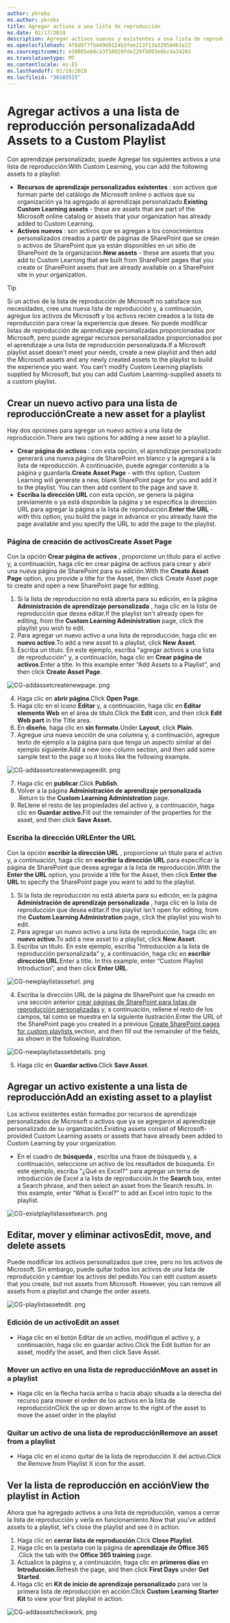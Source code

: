 ```yaml
---
author: pkrebs
ms.author: pkrebs
title: Agregar activos a una lista de reproducción
ms.date: 02/17/2019
description: Agregar activos nuevos y existentes a una lista de reproducción de aprendizaje personalizada
ms.openlocfilehash: 4f8d977fb449d9124b3fee213f13a329584b1e22
ms.sourcegitcommit: e10085e60ca3f38029fde229fb093e6bc4a34203
ms.translationtype: MT
ms.contentlocale: es-ES
ms.lasthandoff: 02/19/2019
ms.locfileid: "30103515"
---
```

# <a name="add-assets-to-a-custom-playlist"></a><span data-ttu-id="14751-103">Agregar activos a una lista de reproducción personalizada</span><span class="sxs-lookup"><span data-stu-id="14751-103">Add Assets to a Custom Playlist</span></span>

<span data-ttu-id="14751-104">Con aprendizaje personalizado, puede Agregar los siguientes activos a una lista de reproducción:</span><span class="sxs-lookup"><span data-stu-id="14751-104">With Custom Learning, you can add the following assets to a playlist:</span></span>

- <span data-ttu-id="14751-105">**Recursos de aprendizaje personalizados existentes** : son activos que forman parte del catálogo de Microsoft online o activos que su organización ya ha agregado al aprendizaje personalizado.</span><span class="sxs-lookup"><span data-stu-id="14751-105">**Existing Custom Learning assets** - these are assets that are part of the Microsoft online catalog or assets that your organization has already added to Custom Learning.</span></span>
- <span data-ttu-id="14751-106">**Activos nuevos** : son activos que se agregan a los conocimientos personalizados creados a partir de páginas de SharePoint que se crean o activos de SharePoint que ya están disponibles en un sitio de SharePoint de la organización.</span><span class="sxs-lookup"><span data-stu-id="14751-106">**New assets** - these are assets that you add to Custom Learning that are built from SharePoint pages that you create or SharePoint assets that are already available on a SharePoint site in your organization.</span></span> 

> [!TIP]
> <span data-ttu-id="14751-p101">Si un activo de la lista de reproducción de Microsoft no satisface sus necesidades, cree una nueva lista de reproducción y, a continuación, agregue los activos de Microsoft y los activos recién creados a la lista de reproducción para crear la experiencia que desee. No puede modificar listas de reproducción de aprendizaje personalizadas proporcionadas por Microsoft, pero puede agregar recursos personalizados proporcionados por el aprendizaje a una lista de reproducción personalizada.</span><span class="sxs-lookup"><span data-stu-id="14751-p101">If a Microsoft playlist asset doesn't meet your needs, create a new playlist and then add the Microsoft assets and any newly created assets to the playlist to build the experience you want. You can't modify Custom Learning playlists supplied by Microsoft, but you can add Custom Learning-supplied assets to a custom playlist.</span></span>   

## <a name="create-a-new-asset-for-a-playlist"></a><span data-ttu-id="14751-109">Crear un nuevo activo para una lista de reproducción</span><span class="sxs-lookup"><span data-stu-id="14751-109">Create a new asset for a playlist</span></span>

<span data-ttu-id="14751-110">Hay dos opciones para agregar un nuevo activo a una lista de reproducción.</span><span class="sxs-lookup"><span data-stu-id="14751-110">There are two options for adding a new asset to a playlist.</span></span>

- <span data-ttu-id="14751-p102">**Crear página de activos** : con esta opción, el aprendizaje personalizado generará una nueva página de SharePoint en blanco y la agregará a la lista de reproducción. A continuación, puede agregar contenido a la página y guardarla.</span><span class="sxs-lookup"><span data-stu-id="14751-p102">**Create Asset Page** - with this option, Custom Learning will generate a new,  blank SharePoint page for you and add it to the playlist. You can then add content to the page and save it.</span></span>  
- <span data-ttu-id="14751-113">**Escriba la dirección URL** con esta opción, se genera la página previamente o ya está disponible la página y se especifica la dirección URL para agregar la página a la lista de reproducción.</span><span class="sxs-lookup"><span data-stu-id="14751-113">**Enter the URL** - with this option, you build the page in advance or you already have the page available and you specify the URL to add the page to the playlist.</span></span>

### <a name="create-asset-page"></a><span data-ttu-id="14751-114">Página de creación de activos</span><span class="sxs-lookup"><span data-stu-id="14751-114">Create Asset Page</span></span> 
<span data-ttu-id="14751-115">Con la opción **Crear página de activos** , proporcione un título para el activo y, a continuación, haga clic en crear página de activos para crear y abrir una nueva página de SharePoint para su edición.</span><span class="sxs-lookup"><span data-stu-id="14751-115">With the **Create Asset Page** option, you provide a title for the Asset, then click Create Asset page to create and open a new SharePoint page for editing.</span></span> 

1.  <span data-ttu-id="14751-116">Si la lista de reproducción no está abierta para su edición, en la página **Administración de aprendizaje personalizada** , haga clic en la lista de reproducción que desea editar.</span><span class="sxs-lookup"><span data-stu-id="14751-116">If the playlist isn't already open for editing, from the **Custom Learning Administration** page, click the playlist you wish to edit.</span></span> 
2. <span data-ttu-id="14751-117">Para agregar un nuevo activo a una lista de reproducción, haga clic en **nuevo activo**.</span><span class="sxs-lookup"><span data-stu-id="14751-117">To add a new asset to a playlist, click **New Asset**.</span></span> 
3. <span data-ttu-id="14751-p103">Escriba un título. En este ejemplo, escriba "agregar activos a una lista de reproducción" y, a continuación, haga clic en **Crear página de activos**.</span><span class="sxs-lookup"><span data-stu-id="14751-p103">Enter a title. In this example enter “Add Assets to a Playlist”, and then click **Create Asset Page**.</span></span>

![CG-addassetcreatenewpage. png](media/cg-addassetcreatenewpage.png)

4. <span data-ttu-id="14751-121">Haga clic en **abrir página**.</span><span class="sxs-lookup"><span data-stu-id="14751-121">Click **Open Page**.</span></span>
5. <span data-ttu-id="14751-122">Haga clic en el icono **Editar** y, a continuación, haga clic en **Editar elemento Web** en el área de título.</span><span class="sxs-lookup"><span data-stu-id="14751-122">Click the **Edit** icon, and then click **Edit Web part** in the Title area.</span></span>
6. <span data-ttu-id="14751-123">En **diseño**, haga clic en **sin formato**.</span><span class="sxs-lookup"><span data-stu-id="14751-123">Under **Layout**, click **Plain**.</span></span> 
7. <span data-ttu-id="14751-124">Agregue una nueva sección de una columna y, a continuación, agregue texto de ejemplo a la página para que tenga un aspecto similar al del ejemplo siguiente.</span><span class="sxs-lookup"><span data-stu-id="14751-124">Add a new one-column section, and then add some sample text to the page so it looks like the following example.</span></span> 

![CG-addassetcreatenewpageedit. png](media/cg-addassetcreatenewpageedit.png)

7. <span data-ttu-id="14751-126">Haga clic en **publicar**.</span><span class="sxs-lookup"><span data-stu-id="14751-126">Click **Publish**.</span></span>
8. <span data-ttu-id="14751-127">Volver a la página **Administración de aprendizaje personalizada** .</span><span class="sxs-lookup"><span data-stu-id="14751-127">Return to the **Custom Learning Administration** page.</span></span> 
9. <span data-ttu-id="14751-128">ReLlene el resto de las propiedades del activo y, a continuación, haga clic en **Guardar activo.**</span><span class="sxs-lookup"><span data-stu-id="14751-128">Fill out the remainder of the properties for the asset, and then click **Save Asset.**</span></span>

### <a name="enter-the-url"></a><span data-ttu-id="14751-129">Escriba la dirección URL</span><span class="sxs-lookup"><span data-stu-id="14751-129">Enter the URL</span></span>
<span data-ttu-id="14751-130">Con la opción **escribir la dirección URL** , proporcione un título para el activo y, a continuación, haga clic en **escribir la dirección URL** para especificar la página de SharePoint que desea agregar a la lista de reproducción.</span><span class="sxs-lookup"><span data-stu-id="14751-130">With the **Enter the URL** option, you provide a title for the Asset, then click **Enter the URL** to specify the SharePoint page you want to add to the playlist.</span></span> 

1.  <span data-ttu-id="14751-131">Si la lista de reproducción no está abierta para su edición, en la página **Administración de aprendizaje personalizada** , haga clic en la lista de reproducción que desea editar.</span><span class="sxs-lookup"><span data-stu-id="14751-131">If the playlist isn't open for editing, from the **Custom Learning Administration** page, click the playlist you wish to edit.</span></span> 
2. <span data-ttu-id="14751-132">Para agregar un nuevo activo a una lista de reproducción, haga clic en **nuevo activo**.</span><span class="sxs-lookup"><span data-stu-id="14751-132">To add a new asset to a playlist, click **New Asset**.</span></span> 
3. <span data-ttu-id="14751-p104">Escriba un título. En este ejemplo, escriba "Introducción a la lista de reproducción personalizada" y, a continuación, haga clic en **escribir dirección URL**.</span><span class="sxs-lookup"><span data-stu-id="14751-p104">Enter a title. In this example, enter “Custom Playlist Introduction”, and then click **Enter URL**.</span></span> 

![CG-newplaylistasseturl. png](media/cg-newplaylistasseturl.png)

4. <span data-ttu-id="14751-136">Escriba la dirección URL de la página de SharePoint que ha creado en una sección anterior [crear páginas de SharePoint para listas de reproducción personalizadas](custom_createnewpage.md) y, a continuación, rellene el resto de los campos, tal como se muestra en la siguiente ilustración.</span><span class="sxs-lookup"><span data-stu-id="14751-136">Enter the URL of the SharePoint page you created in a previous [Create SharePoint pages for custom playlists ](custom_createnewpage.md) section, and then fill out the remainder of the fields, as shown in the following illustration.</span></span>

![CG-newplaylistassetdetails. png](media/cg-newplaylistassetdetails.png)

5. <span data-ttu-id="14751-138">Haga clic en **Guardar activo**.</span><span class="sxs-lookup"><span data-stu-id="14751-138">Click **Save Asset**.</span></span> 

## <a name="add-an-existing-asset-to-a-playlist"></a><span data-ttu-id="14751-139">Agregar un activo existente a una lista de reproducción</span><span class="sxs-lookup"><span data-stu-id="14751-139">Add an existing asset to a playlist</span></span>

<span data-ttu-id="14751-140">Los activos existentes están formados por recursos de aprendizaje personalizados de Microsoft o activos que ya se agregaron al aprendizaje personalizado de su organización.</span><span class="sxs-lookup"><span data-stu-id="14751-140">Existing assets consist of Microsoft-provided Custom Learning assets or assets that have already been added to Custom Learning by your organization.</span></span> 

- <span data-ttu-id="14751-p105">En el cuadro de **búsqueda** , escriba una frase de búsqueda y, a continuación, seleccione un activo de los resultados de búsqueda. En este ejemplo, escriba "¿Qué es Excel?" para agregar un tema de introducción de Excel a la lista de reproducción.</span><span class="sxs-lookup"><span data-stu-id="14751-p105">In the **Search** box, enter a Search phrase, and then select an asset from the Search results. In this example, enter “What is Excel?” to add an Excel intro topic to the playlist.</span></span>

![CG-existplaylistassetsearch. png](media/cg-existplaylistassetsearch.png)

## <a name="edit-move-and-delete-assets"></a><span data-ttu-id="14751-145">Editar, mover y eliminar activos</span><span class="sxs-lookup"><span data-stu-id="14751-145">Edit, move, and delete assets</span></span>
<span data-ttu-id="14751-p106">Puede modificar los activos personalizados que cree, pero no los activos de Microsoft. Sin embargo, puede quitar todos los activos de una lista de reproducción y cambiar los activos del pedido.</span><span class="sxs-lookup"><span data-stu-id="14751-p106">You can edit custom assets that you create, but not assets from Microsoft. However, you can remove all assets from a playlist and change the order assets.</span></span> 

![CG-playlistassetedit. png](media/cg-playlistassetedit.png)

### <a name="edit-an-asset"></a><span data-ttu-id="14751-149">Edición de un activo</span><span class="sxs-lookup"><span data-stu-id="14751-149">Edit an asset</span></span>
- <span data-ttu-id="14751-150">Haga clic en el botón Editar de un activo, modifique el activo y, a continuación, haga clic en guardar activo.</span><span class="sxs-lookup"><span data-stu-id="14751-150">Click the Edit button for an asset, modify the asset, and then click Save Asset.</span></span> 

### <a name="move-an-asset-in-a-playlist"></a><span data-ttu-id="14751-151">Mover un activo en una lista de reproducción</span><span class="sxs-lookup"><span data-stu-id="14751-151">Move an asset in a playlist</span></span>
- <span data-ttu-id="14751-152">Haga clic en la flecha hacia arriba o hacia abajo situada a la derecha del recurso para mover el orden de los activos en la lista de reproducción</span><span class="sxs-lookup"><span data-stu-id="14751-152">Click the up or down arrow to the right of the asset to move the asset order in the playlist</span></span>

### <a name="remove-an-asset-from-a-playlist"></a><span data-ttu-id="14751-153">Quitar un activo de una lista de reproducción</span><span class="sxs-lookup"><span data-stu-id="14751-153">Remove an asset from a playlist</span></span>
- <span data-ttu-id="14751-154">Haga clic en el icono quitar de la lista de reproducción X del activo.</span><span class="sxs-lookup"><span data-stu-id="14751-154">Click the Remove from Playlist X icon for the asset.</span></span> 

## <a name="view-the-playlist-in-action"></a><span data-ttu-id="14751-155">Ver la lista de reproducción en acción</span><span class="sxs-lookup"><span data-stu-id="14751-155">View the playlist in Action</span></span>
<span data-ttu-id="14751-156">Ahora que ha agregado activos a una lista de reproducción, vamos a cerrar la lista de reproducción y verla en funcionamiento.</span><span class="sxs-lookup"><span data-stu-id="14751-156">Now that you've added assets to a playlist, let's close the playlist and see it in action.</span></span> 

1. <span data-ttu-id="14751-157">Haga clic en **cerrar lista de reproducción**.</span><span class="sxs-lookup"><span data-stu-id="14751-157">Click **Close Playlist**.</span></span>
2. <span data-ttu-id="14751-158">Haga clic en la pestaña con la página de **aprendizaje de Office 365** .</span><span class="sxs-lookup"><span data-stu-id="14751-158">Click the tab with the **Office 365 training** page.</span></span>
3. <span data-ttu-id="14751-159">Actualice la página y, a continuación, haga clic en **primeros días** en **Introducción**.</span><span class="sxs-lookup"><span data-stu-id="14751-159">Refresh the page, and then click **First Days** under **Get Started**.</span></span>
4. <span data-ttu-id="14751-160">Haga clic en **Kit de inicio de aprendizaje personalizado** para ver la primera lista de reproducción en acción.</span><span class="sxs-lookup"><span data-stu-id="14751-160">Click **Custom Learning Starter Kit** to view your first playlist in action.</span></span> 

![CG-addassetcheckwork. png](media/cg-addassetcheckwork.png)